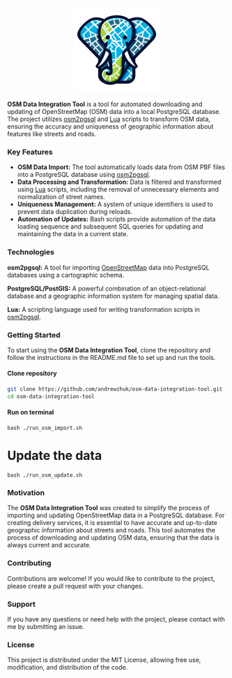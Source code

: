 <p align="center">
  <img src="/.github/logo.png" alt="OSM-PG" width="200px">
</p>

**OSM Data Integration Tool** is a tool for automated downloading and updating of OpenStreetMap (OSM) data into a local PostgreSQL database. The project utilizes [osm2pgsql](https://osm2pgsql.org) and [Lua](https://www.lua.org) scripts to transform OSM data, ensuring the accuracy and uniqueness of geographic information about features like streets and roads.

### Key Features

* **OSM Data Import:** The tool automatically loads data from OSM PBF files into a PostgreSQL database using [osm2pgsql](https://osm2pgsql.org).
* **Data Processing and Transformation:** Data is filtered and transformed using [Lua](https://www.lua.org) scripts, including the removal of unnecessary elements and normalization of street names.
* **Uniqueness Management:** A system of unique identifiers is used to prevent data duplication during reloads.
* **Automation of Updates:** Bash scripts provide automation of the data loading sequence and subsequent SQL queries for updating and maintaining the data in a current state.

### Technologies

**osm2pgsql:** A tool for importing [OpenStreetMap](https://www.openstreetmap.org) data into PostgreSQL databases using a cartographic schema.

**PostgreSQL/PostGIS:** A powerful combination of an object-relational database and a geographic information system for managing spatial data.

**Lua:** A scripting language used for writing transformation scripts in [osm2pgsql](https://osm2pgsql.org).

### Getting Started

To start using the **OSM Data Integration Tool**, clone the repository and follow the instructions in the README.md file to set up and run the tools.

#### Clone repository

```bash
git clone https://github.com/andrewzhuk/osm-data-integration-tool.git
cd osm-data-integration-tool
```
#### Run on terminal

```bush
bash ./run_osm_import.sh
```

# Update the data

```bush
bash ./run_osm_update.sh
```


### Motivation

The **OSM Data Integration Tool** was created to simplify the process of importing and updating OpenStreetMap data in a PostgreSQL database. For creating delivery services, it is essential to have accurate and up-to-date geographic information about streets and roads. This tool automates the process of downloading and updating OSM data, ensuring that the data is always current and accurate.

### Contributing

Contributions are welcome! If you would like to contribute to the project, please create a pull request with your changes.

### Support

If you have any questions or need help with the project, please contact with me by submitting an issue.

### License
This project is distributed under the MIT License, allowing free use, modification, and distribution of the code.